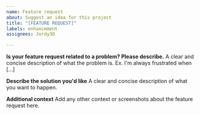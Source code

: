 ```yaml
---
name: Feature request
about: Suggest an idea for this project
title: "[FEATURE REQUEST]"
labels: enhancement
assignees: Jordy3D

---
```


**Is your feature request related to a problem? Please describe.**
A clear and concise description of what the problem is. Ex. I'm always frustrated when [...]

**Describe the solution you'd like**
A clear and concise description of what you want to happen.

**Additional context**
Add any other context or screenshots about the feature request here.
